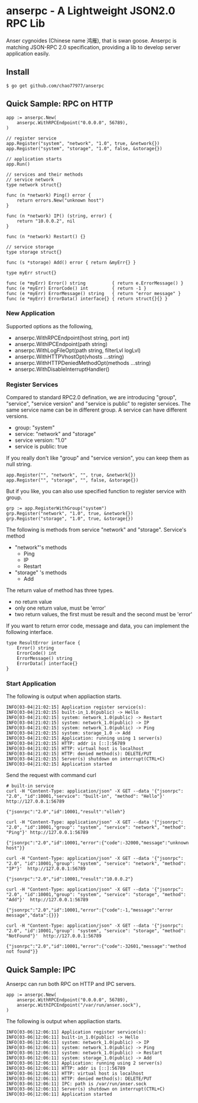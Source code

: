 # anserpc - A Lightweight JSON2.0 RPC Lib
Anser cygnoides (Chinese name 鸿雁), that is swan goose. Anserpc is matching
JSON-RPC 2.0 specification, providing a lib to develop server application easily.

## Install
```
$ go get github.com/chao77977/anserpc
```

## Quick Sample: RPC on HTTP
```
app := anserpc.New(
    anserpc.WithRPCEndpoint("0.0.0.0", 56789),
)

// register service
app.Register("system", "network", "1.0", true, &network{})
app.Register("system", "storage", "1.0", false, &storage{})

// application starts
app.Run()

// services and their methods
// service network
type network struct{}

func (n *network) Ping() error {
	return errors.New("unknown host")
}

func (n *network) IP() (string, error) {
	return "10.0.0.2", nil
}

func (n *network) Restart() {}

// service storage
type storage struct{}

func (s *storage) Add() error { return &myErr{} }

type myErr struct{}

func (e *myErr) Error() string          { return e.ErrorMessage() }
func (e *myErr) ErrorCode() int         { return -1 }
func (e *myErr) ErrorMessage() string   { return "error message" }
func (e *myErr) ErrorData() interface{} { return struct{}{} }
```
### New Application
Supported options as the following,
* anserpc.WithRPCEndpoint(host string, port int)
* anserpc.WithIPCEndpoint(path string)
* anserpc.WithLogFileOpt(path string, filterLvl logLvl)
* anserpc.WithHTTPVhostOpt(vhosts ...string)
* anserpc.WithHTTPDeniedMethodOpt(methods ...string)
* anserpc.WithDisableInterruptHandler()

### Register Services
Compared to standard RPC2.0 defination, we are introducing "group", "service", "service version" and "service is public" to register services. The same service name can be in different group. A service can have different versions.
* group: "system"
* service: "network" and "storage"
* service version: "1.0"
* service is public: true

If you really don't like "group" and "service version", you can keep them as null string.
```
app.Register("", "network", "", true, &network{})
app.Register("", "storage", "", false, &storage{})
```
But if you like, you can also use specified function to register service with group.
```
grp := app.RegisterWithGroup("system")
grp.Register("network", "1.0", true, &network{})
grp.Register("storage", "1.0", true, &storage{})
```
The following is methods from service "network" and "storage".
Service's method
* "network"'s methods
  * Ping
  * IP
  * Restart
* "storage" 's methods
  * Add

The return value of method has three types.
* no return value
* only one return value, must be 'error'
* two return values, the first must be result and the second must be 'error'

If you want to return error code, message and data, you can implement the following interface.
```
type ResultError interface {
	Error() string
	ErrorCode() int
	ErrorMessage() string
	ErrorData() interface{}
}
```

### Start Application
The following is output when appliaction starts.
```
INFO[03-04|21:02:15] Application register service(s):
INFO[03-04|21:02:15] built-in_1.0(public) -> Hello
INFO[03-04|21:02:15] system: network_1.0(public) -> Restart
INFO[03-04|21:02:15] system: network_1.0(public) -> IP
INFO[03-04|21:02:15] system: network_1.0(public) -> Ping
INFO[03-04|21:02:15] system: storage_1.0 -> Add
INFO[03-04|21:02:15] Application: running using 1 server(s)
INFO[03-04|21:02:15] HTTP: addr is [::]:56789
INFO[03-04|21:02:15] HTTP: virtual host is localhost
INFO[03-04|21:02:15] HTTP: denied method(s): DELETE/PUT
INFO[03-04|21:02:15] Server(s) shutdown on interrupt(CTRL+C)
INFO[03-04|21:02:15] Application started
```

Send the request with command curl
```
# built-in service
curl -H "Content-Type: application/json" -X GET --data '{"jsonrpc": "2.0", "id":10001,"service": "built-in", "method": "Hello"}' http://127.0.0.1:56789

{"jsonrpc":"2.0","id":10001,"result":"olleh"}
```

```
curl -H "Content-Type: application/json" -X GET --data '{"jsonrpc": "2.0", "id":10001,"group": "system", "service": "network", "method": "Ping"}' http://127.0.0.1:56789

{"jsonrpc":"2.0","id":10001,"error":{"code":-32000,"message":"unknown host"}}
```

```
curl -H "Content-Type: application/json" -X GET --data '{"jsonrpc": "2.0", "id":10001,"group": "system", "service": "network", "method": "IP"}'  http://127.0.0.1:56789

{"jsonrpc":"2.0","id":10001,"result":"10.0.0.2"}
```

```
curl -H "Content-Type: application/json" -X GET --data '{"jsonrpc": "2.0", "id":10001,"group": "system", "service": "storage", "method": "Add"}'  http://127.0.0.1:56789

{"jsonrpc":"2.0","id":10001,"error":{"code":-1,"message":"error message","data":{}}}
```

```
curl -H "Content-Type: application/json" -X GET --data '{"jsonrpc": "2.0", "id":10001,"group": "system", "service": "storage", "method": "NotFound"}'  http://127.0.0.1:56789

{"jsonrpc":"2.0","id":10001,"error":{"code":-32601,"message":"method not found"}}
```

## Quick Sample: IPC
Anserpc can run both RPC on HTTP and IPC servers.
```
app := anserpc.New(
    anserpc.WithRPCEndpoint("0.0.0.0", 56789),
    anserpc.WithIPCEndpoint("/var/run/anser.sock"),
)
```

The following is output when appliaction starts.
```
INFO[03-06|12:06:11] Application register service(s):
INFO[03-06|12:06:11] built-in_1.0(public) -> Hello
INFO[03-06|12:06:11] system: network_1.0(public) -> IP
INFO[03-06|12:06:11] system: network_1.0(public) -> Ping
INFO[03-06|12:06:11] system: network_1.0(public) -> Restart
INFO[03-06|12:06:11] system: storage_1.0(public) -> Add
INFO[03-06|12:06:11] Application: running using 2 server(s)
INFO[03-06|12:06:11] HTTP: addr is [::]:56789
INFO[03-06|12:06:11] HTTP: virtual host is localhost
INFO[03-06|12:06:11] HTTP: denied method(s): DELETE/PUT
INFO[03-06|12:06:11] IPC: path is /var/run/anser.sock
INFO[03-06|12:06:11] Server(s) shutdown on interrupt(CTRL+C)
INFO[03-06|12:06:11] Application started
```
